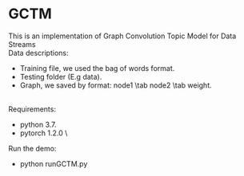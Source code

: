 # GCTM
This is an implementation of Graph Convolution Topic Model for Data Streams 
\
Data descriptions:
*  Training file, we used the bag of words format.
* Testing folder (E.g data).
* Graph, we saved by format: node1 \tab node2 \tab weight.

\
Requirements:
* python 3.7.
* pytorch 1.2.0
\

Run the demo:
* python runGCTM.py
